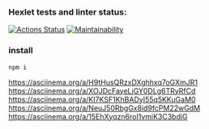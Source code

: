 ### Hexlet tests and linter status:

[![Actions Status](https://github.com/runabal/frontend-project-lvl1/workflows/hexlet-check/badge.svg)](https://github.com/runabal/frontend-project-lvl1/actions)
[![Maintainability](https://api.codeclimate.com/v1/badges/ba8376bf451401f7ec34/maintainability)](https://codeclimate.com/github/runabal/frontend-project-lvl1/maintainability)
### install
```
npm i
```
https://asciinema.org/a/H9tHusQRzxDXghhxq7oGXmJR1
https://asciinema.org/a/XOJDcFayeLjGY0DLg6TRyRfCd
https://asciinema.org/a/KI7KSF1KhBADyI55q5KKuGaM0
https://asciinema.org/a/NeuJ50RbgGx8id9fcPM22wGdM
https://asciinema.org/a/15EhXyqzn6roI1vmiK3C3bdjG
